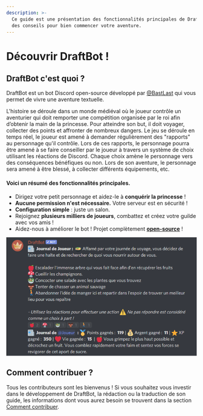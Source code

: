 ```yaml
---
description: >-
  Ce guide est une présentation des fonctionnalités principales de DraftBot et
  des conseils pour bien commencer votre aventure.
---
```


# Découvrir DraftBot !

## DraftBot c'est quoi ?

DraftBot est un bot Discord open-source développé par [@BastLast](https://github.com/BastLast) qui vous permet de vivre une aventure textuelle.

L'histoire se déroule dans un monde médiéval où le joueur contrôle un aventurier qui doit remporter une compétition organisée par le roi afin d’obtenir la main de la princesse. Pour atteindre son but, il doit voyager, collecter des points et affronter de nombreux dangers. Le jeu se déroule en temps réel, le joueur est amené à demander régulièrement des "rapports" au personnage qu'il contrôle. Lors de ces rapports, le personnage pourra être amené à se faire conseiller par le joueur à travers un système de choix utilisant les réactions de Discord. Chaque choix amène le personnage vers des conséquences bénéfiques ou non. Lors de son aventure, le personnage sera amené à être blessé, à collecter différents équipements, etc.

#### Voici un résumé des fonctionnalités principales.

* Dirigez votre petit personnage et aidez-le à **conquérir la princesse** !
* **Aucune permission n'est nécessaire.** Votre serveur est en sécurité !
* **Configuration simple** : juste un salon.
* Rejoignez **plusieurs milliers de joueurs**, combattez et créez votre guilde avec vos amis !
* Aidez-nous à améliorer le bot ! Projet complètement [**open-source**](https://github.com/DraftBot-A-Discord-Adventure/) !

![Un exemple de rapport effectué par un joueur.](.gitbook/assets/image.png)

## Comment contribuer ?

Tous les contributeurs sont les bienvenus ! Si vous souhaitez vous investir dans le développement de DraftBot, la rédaction ou la traduction de son guide, les informations dont vous aurez besoin se trouvent dans la section [Comment contribuer](broken-reference).

